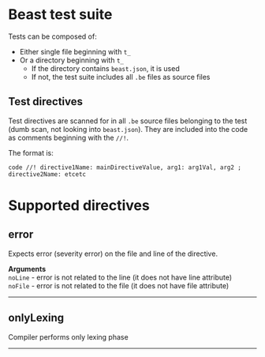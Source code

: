 # Beast test suite

Tests can be composed of:
* Either single file beginning with `t_`
* Or a directory beginning with `t_`
  * If the directory contains `beast.json`, it is used
  * If not, the test suite includes all `.be` files as source files

## Test directives
Test directives are scanned for in all `.be` source files belonging to the test (dumb scan, not looking into `beast.json`). They are included into the code as comments beginning with the `//!`.

The format is:
```
code //! directive1Name: mainDirectiveValue, arg1: arg1Val, arg2 ; directive2Name: etcetc
```

# Supported directives

## error
Expects error (severity error) on the file and line of the directive.

**Arguments** \
`noLine` - error is not related to the line (it does not have line attribute) \
`noFile` - error is not related to the file (it does not have file attribute)

---
## onlyLexing 
Compiler performs only lexing phase

---
